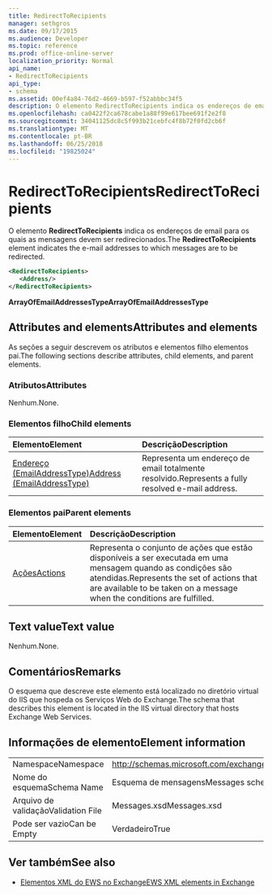 ```yaml
---
title: RedirectToRecipients
manager: sethgros
ms.date: 09/17/2015
ms.audience: Developer
ms.topic: reference
ms.prod: office-online-server
localization_priority: Normal
api_name:
- RedirectToRecipients
api_type:
- schema
ms.assetid: 00ef4a84-76d2-4669-b597-f52abbbc34f5
description: O elemento RedirectToRecipients indica os endereços de email para os quais as mensagens devem ser redirecionados.
ms.openlocfilehash: ca0422f2ca678cabe1a88f99e617bee691f2e2f8
ms.sourcegitcommit: 34041125dc8c5f993b21cebfc4f8b72f0fd2cb6f
ms.translationtype: MT
ms.contentlocale: pt-BR
ms.lasthandoff: 06/25/2018
ms.locfileid: "19825024"
---
```

# <a name="redirecttorecipients"></a><span data-ttu-id="f589b-103">RedirectToRecipients</span><span class="sxs-lookup"><span data-stu-id="f589b-103">RedirectToRecipients</span></span>

<span data-ttu-id="f589b-104">O elemento **RedirectToRecipients** indica os endereços de email para os quais as mensagens devem ser redirecionados.</span><span class="sxs-lookup"><span data-stu-id="f589b-104">The **RedirectToRecipients** element indicates the e-mail addresses to which messages are to be redirected.</span></span> 
  
```XML
<RedirectToRecipients>
   <Address/>
</RedirectToRecipients>
```

 <span data-ttu-id="f589b-105">**ArrayOfEmailAddressesType**</span><span class="sxs-lookup"><span data-stu-id="f589b-105">**ArrayOfEmailAddressesType**</span></span>
## <a name="attributes-and-elements"></a><span data-ttu-id="f589b-106">Attributes and elements</span><span class="sxs-lookup"><span data-stu-id="f589b-106">Attributes and elements</span></span>

<span data-ttu-id="f589b-107">As seções a seguir descrevem os atributos e elementos filho elementos pai.</span><span class="sxs-lookup"><span data-stu-id="f589b-107">The following sections describe attributes, child elements, and parent elements.</span></span>
  
### <a name="attributes"></a><span data-ttu-id="f589b-108">Atributos</span><span class="sxs-lookup"><span data-stu-id="f589b-108">Attributes</span></span>

<span data-ttu-id="f589b-109">Nenhum.</span><span class="sxs-lookup"><span data-stu-id="f589b-109">None.</span></span>
  
### <a name="child-elements"></a><span data-ttu-id="f589b-110">Elementos filho</span><span class="sxs-lookup"><span data-stu-id="f589b-110">Child elements</span></span>

|<span data-ttu-id="f589b-111">**Elemento**</span><span class="sxs-lookup"><span data-stu-id="f589b-111">**Element**</span></span>|<span data-ttu-id="f589b-112">**Descrição**</span><span class="sxs-lookup"><span data-stu-id="f589b-112">**Description**</span></span>|
|:-----|:-----|
|[<span data-ttu-id="f589b-113">Endereço (EmailAddressType)</span><span class="sxs-lookup"><span data-stu-id="f589b-113">Address (EmailAddressType)</span></span>](address-emailaddresstype.md) <br/> |<span data-ttu-id="f589b-114">Representa um endereço de email totalmente resolvido.</span><span class="sxs-lookup"><span data-stu-id="f589b-114">Represents a fully resolved e-mail address.</span></span>  <br/> |
   
### <a name="parent-elements"></a><span data-ttu-id="f589b-115">Elementos pai</span><span class="sxs-lookup"><span data-stu-id="f589b-115">Parent elements</span></span>

|<span data-ttu-id="f589b-116">**Elemento**</span><span class="sxs-lookup"><span data-stu-id="f589b-116">**Element**</span></span>|<span data-ttu-id="f589b-117">**Descrição**</span><span class="sxs-lookup"><span data-stu-id="f589b-117">**Description**</span></span>|
|:-----|:-----|
|[<span data-ttu-id="f589b-118">Ações</span><span class="sxs-lookup"><span data-stu-id="f589b-118">Actions</span></span>](actions.md) <br/> |<span data-ttu-id="f589b-119">Representa o conjunto de ações que estão disponíveis a ser executada em uma mensagem quando as condições são atendidas.</span><span class="sxs-lookup"><span data-stu-id="f589b-119">Represents the set of actions that are available to be taken on a message when the conditions are fulfilled.</span></span>  <br/> |
   
## <a name="text-value"></a><span data-ttu-id="f589b-120">Text value</span><span class="sxs-lookup"><span data-stu-id="f589b-120">Text value</span></span>

<span data-ttu-id="f589b-121">Nenhum.</span><span class="sxs-lookup"><span data-stu-id="f589b-121">None.</span></span>
  
## <a name="remarks"></a><span data-ttu-id="f589b-122">Comentários</span><span class="sxs-lookup"><span data-stu-id="f589b-122">Remarks</span></span>

<span data-ttu-id="f589b-123">O esquema que descreve este elemento está localizado no diretório virtual do IIS que hospeda os Serviços Web do Exchange.</span><span class="sxs-lookup"><span data-stu-id="f589b-123">The schema that describes this element is located in the IIS virtual directory that hosts Exchange Web Services.</span></span>
  
## <a name="element-information"></a><span data-ttu-id="f589b-124">Informações de elemento</span><span class="sxs-lookup"><span data-stu-id="f589b-124">Element information</span></span>

|||
|:-----|:-----|
|<span data-ttu-id="f589b-125">Namespace</span><span class="sxs-lookup"><span data-stu-id="f589b-125">Namespace</span></span>  <br/> |http://schemas.microsoft.com/exchange/services/2006/messages  <br/> |
|<span data-ttu-id="f589b-126">Nome do esquema</span><span class="sxs-lookup"><span data-stu-id="f589b-126">Schema Name</span></span>  <br/> |<span data-ttu-id="f589b-127">Esquema de mensagens</span><span class="sxs-lookup"><span data-stu-id="f589b-127">Messages schema</span></span>  <br/> |
|<span data-ttu-id="f589b-128">Arquivo de validação</span><span class="sxs-lookup"><span data-stu-id="f589b-128">Validation File</span></span>  <br/> |<span data-ttu-id="f589b-129">Messages.xsd</span><span class="sxs-lookup"><span data-stu-id="f589b-129">Messages.xsd</span></span>  <br/> |
|<span data-ttu-id="f589b-130">Pode ser vazio</span><span class="sxs-lookup"><span data-stu-id="f589b-130">Can be Empty</span></span>  <br/> |<span data-ttu-id="f589b-131">Verdadeiro</span><span class="sxs-lookup"><span data-stu-id="f589b-131">True</span></span>  <br/> |
   
## <a name="see-also"></a><span data-ttu-id="f589b-132">Ver também</span><span class="sxs-lookup"><span data-stu-id="f589b-132">See also</span></span>



- [<span data-ttu-id="f589b-133">Elementos XML do EWS no Exchange</span><span class="sxs-lookup"><span data-stu-id="f589b-133">EWS XML elements in Exchange</span></span>](ews-xml-elements-in-exchange.md)


